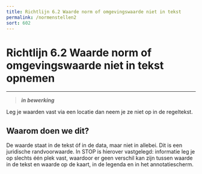 ```yaml
---
title: Richtlijn 6.2 Waarde norm of omgevingswaarde niet in tekst 
permalink: /normenstellen2
sort: 602
---
```


# Richtlijn 6.2 Waarde norm of omgevingswaarde niet in tekst opnemen 
----------------

> _**in bewerking**_

Leg je waarden vast via een locatie dan neem je ze niet op in de regeltekst.

## Waarom doen we dit?

De waarde staat in de tekst óf in de data, maar niet in allebei. Dit is een juridische randvoorwaarde. In STOP is hierover vastgelegd: informatie leg je op slechts één plek vast, waardoor er geen verschil kan zijn tussen waarde in de tekst en waarde op de kaart, in de legenda en in het annotatiescherm. 
